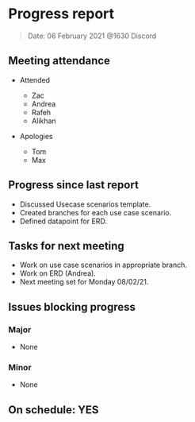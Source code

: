 <!-- File name must be Year-Month-Date.md
e.g. 2020-10-12.md -->

<!--One report per week Minimum!-->
# Progress report

> Date: 06 February 2021 @1630 Discord

<!--Names of those who attended the meeting, CSV-->
## Meeting attendance

- Attended
  - Zac
  - Andrea
  - Rafeh
  - Alikhan

- Apologies
  - Tom
  - Max
  
## Progress since last report
<!--What have you done ?-->
<!--Single line bullet point-->

- Discussed Usecase scenarios template.
- Created branches for each use case scenario.
- Defined datapoint for ERD.

## Tasks for next meeting
<!--What will you do before the next?-->
<!--Single line bullet point-->
- Work on use case scenarios in appropriate branch.
- Work on ERD (Andrea).
- Next meeting set for Monday 08/02/21.

## Issues blocking progress

### Major

- None

### Minor

- None

<!--Pick one-->
<!--## On schedule: YES-->
<!--## On schedule: NO-->

## On schedule: YES
